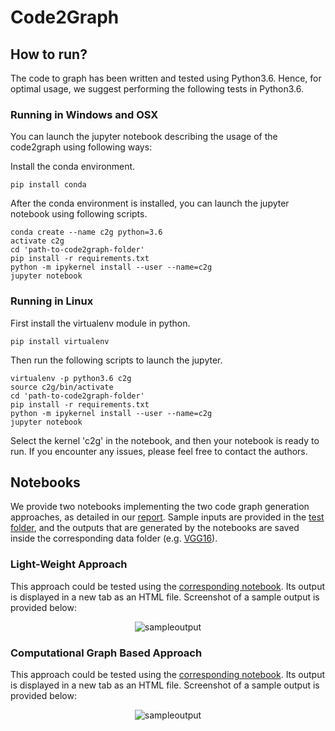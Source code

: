 # Code2Graph

## How to run?
The code to graph has been written and tested using Python3.6. Hence, for optimal usage, we suggest performing the following tests in Python3.6.

### Running in Windows and OSX
You can launch the jupyter notebook describing the usage of the code2graph using following ways:

Install the conda environment. 
```
pip install conda
```
After the conda environment is installed, you can launch the jupyter notebook using following scripts.
```
conda create --name c2g python=3.6
activate c2g
cd 'path-to-code2graph-folder'
pip install -r requirements.txt
python -m ipykernel install --user --name=c2g
jupyter notebook
```
### Running in Linux
First install the virtualenv module in python.
```
pip install virtualenv
```
Then run the following scripts to launch the jupyter.
```
virtualenv -p python3.6 c2g
source c2g/bin/activate
cd 'path-to-code2graph-folder'
pip install -r requirements.txt
python -m ipykernel install --user --name=c2g
jupyter notebook
```

Select the kernel 'c2g' in the notebook, and then your notebook is ready to run. If you encounter any issues, please feel free to contact the authors.

## Notebooks

We provide two notebooks implementing the two code graph generation approaches, as detailed in our [report](reports/milestone3/). Sample inputs are provided in the [test folder](core/test/), and the outputs that are generated by the notebooks are saved inside the corresponding data folder (e.g. [VGG16](core/test/VGG16/)).


### Light-Weight Approach

This approach could be tested using the [corresponding notebook](testScript/light_weight.ipynb). Its output is displayed in a new tab as an HTML file. Screenshot of a sample output is provided below:

<p align="center">
 <img align="center" src="https://github.com/deepcurator/DCC/blob/master/docs/Sample_Output_1_.png" alt="sampleoutput">
</p>


### Computational Graph Based Approach

This approach could be tested using the [corresponding notebook](testScript/computational_graph_based.ipynb). Its output is displayed in a new tab as an HTML file. Screenshot of a sample output is provided below:

<p align="center">
 <img align="center" src="https://github.com/deepcurator/DCC/blob/master/docs/Sample_Output_0.png" alt="sampleoutput">
</p>



